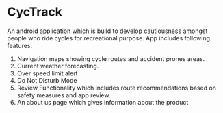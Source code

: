 # CycTrack
An android application which is build to develop cautiousness amongst people who ride cycles for recreational purpose. App includes following features: 
1. Navigation maps showing cycle routes and accident prones areas. 
2. Current weather forecasting. 
3. Over speed limit alert
4. Do Not Disturb Mode
5. Review Functionality which includes route recommendations based on safety measures and app review.
6. An about us page which gives information about the product 
